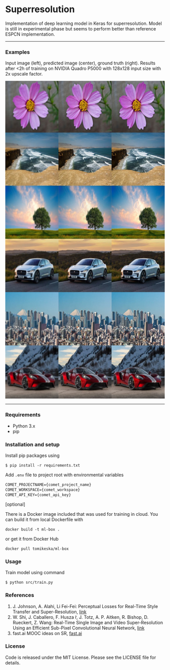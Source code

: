 # Superresolution

Implementation of deep learning model in Keras for superresolution. Model is still in experimental phase but seems to perform better than reference ESPCN implementation.

---

### Examples

Input image (left), predicted image (center), ground truth (right). Results after <2h of training on NVIDIA Quadro P5000 with 128x128 input size with 2x upscale factor.

![](resources/preview.jpg)

---

### Requirements

- Python 3.x
- pip

### Installation and setup

Install pip packages using
```
$ pip install -r requirements.txt
```

Add `.env` file to project root with environmental variables
```
COMET_PROJECTNAME={comet_project_name}
COMET_WORKSPACE={comet_workspace}
COMET_API_KEY={comet_api_key}
```

[optional]

There is a Docker image included that was used for training in cloud. You can build it from local Dockerfile with
```
docker build -t ml-box .
```
or get it from Docker Hub
```
docker pull tomikeska/ml-box
```

### Usage

Train model using command
```
$ python src/train.py
```

### References

1. J. Johnson, A. Alahi, Li Fei-Fei: Perceptual Losses for Real-Time Style Transfer and Super-Resolution, [link](https://arxiv.org/abs/1603.08155)
2. W. Shi, J. Caballero, F. Husza ́r, J. Totz, A. P. Aitken, R. Bishop, D. Rueckert, Z. Wang: Real-Time Single Image and Video Super-Resolution Using an Efficient Sub-Pixel Convolutional Neural Network, [link](https://arxiv.org/abs/1609.05158)
3. fast.ai MOOC ideas on SR, [fast.ai](https://www.fast.ai/)

### License

Code is released under the MIT License. Please see the LICENSE file for details.
